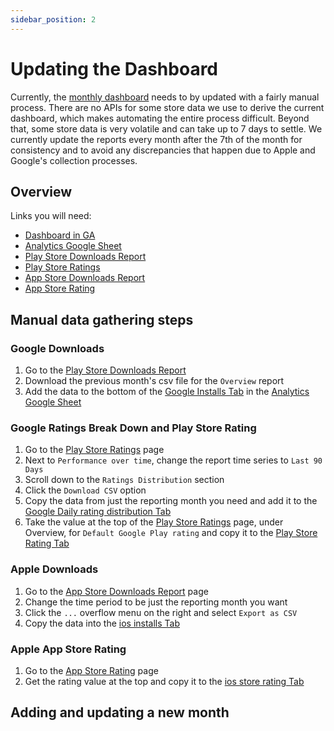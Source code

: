 ```yaml
---
sidebar_position: 2
---
```


# Updating the Dashboard

Currently, the [monthly dashboard](Dashboard.md) needs to by updated with a fairly manual process. There are no APIs for some store data we use to derive the current dashboard, which makes automating the entire process difficult. Beyond that, some store data is very volatile and can take up to 7 days to settle. We currently update the reports every month after the 7th of the month for consistency and to avoid any discrepancies that happen due to Apple and Google's collection processes. 

## Overview
Links you will need:
- [Dashboard in GA](https://datastudio.google.com/u/0/reporting/92cadc84-b31f-4a7a-9be9-6a0c3fe7d572/page/p_hyb9cmea1c/edit)
- [Analytics Google Sheet](https://docs.google.com/spreadsheets/d/1TlhGlT8ker4nvhoOhjxHw5aKwv4kjS_Ucd8KOd1y3tA/edit#gid=193762787)
- [Play Store Downloads Report](https://play.google.com/console/u/0/developers/7507611851470273082/download-reports/statistics?appId=4974294731909201030)
- [Play Store Ratings](https://play.google.com/console/u/0/developers/7507611851470273082/app/4974294731909201030/user-feedback/ratings/)
- [App Store Downloads Report](https://appstoreconnect.apple.com/analytics/app/d30/1559609596/metrics?annotationsVisible=true&chartType=singleaxis&measureKey=units&zoomType=day)
- [App Store Rating](https://appstoreconnect.apple.com/apps/1559609596/appstore/activity/ios/ratingsResponses)

## Manual data gathering steps

### Google Downloads
1. Go to the [Play Store Downloads Report](https://play.google.com/console/u/0/developers/7507611851470273082/download-reports/statistics?appId=4974294731909201030)
2. Download the previous month's csv file for the `Overview` report
3. Add the data to the bottom of the [Google Installs Tab](https://docs.google.com/spreadsheets/d/1TlhGlT8ker4nvhoOhjxHw5aKwv4kjS_Ucd8KOd1y3tA/edit#gid=0) in the [Analytics Google Sheet](https://docs.google.com/spreadsheets/d/1TlhGlT8ker4nvhoOhjxHw5aKwv4kjS_Ucd8KOd1y3tA/edit#gid=193762787)

### Google Ratings Break Down and Play Store Rating
1. Go to the [Play Store Ratings](https://play.google.com/console/u/0/developers/7507611851470273082/app/4974294731909201030/user-feedback/ratings/) page
2. Next to `Performance over time`, change the report time series to `Last 90 Days`
3. Scroll down to the `Ratings Distribution` section
4. Click the `Download CSV` option 
5. Copy the data from just the reporting month you need and add it to the [Google Daily rating distribution Tab](https://docs.google.com/spreadsheets/d/1TlhGlT8ker4nvhoOhjxHw5aKwv4kjS_Ucd8KOd1y3tA/edit#gid=974990099)
6. Take the value at the top of the [Play Store Ratings](https://play.google.com/console/u/0/developers/7507611851470273082/app/4974294731909201030/user-feedback/ratings/) page, under Overview, for `Default Google Play rating` and copy it to the [Play Store Rating Tab](https://docs.google.com/spreadsheets/d/1TlhGlT8ker4nvhoOhjxHw5aKwv4kjS_Ucd8KOd1y3tA/edit#gid=458611038)

### Apple Downloads
1. Go to the [App Store Downloads Report](https://appstoreconnect.apple.com/analytics/app/d30/1559609596/metrics?annotationsVisible=true&chartType=singleaxis&measureKey=units&zoomType=day) page
2. Change the time period to be just the reporting month you want
3. Click the `...` overflow menu on the right and select `Export as CSV`
4. Copy the data into the [ios installs Tab](https://docs.google.com/spreadsheets/d/1TlhGlT8ker4nvhoOhjxHw5aKwv4kjS_Ucd8KOd1y3tA/edit#gid=193762787)

### Apple App Store Rating
1. Go to the [App Store Rating](https://appstoreconnect.apple.com/apps/1559609596/appstore/activity/ios/ratingsResponses) page
2. Get the rating value at the top and copy it to the [ios store rating Tab](https://docs.google.com/spreadsheets/d/1TlhGlT8ker4nvhoOhjxHw5aKwv4kjS_Ucd8KOd1y3tA/edit#gid=774069486)

## Adding and updating a new month

